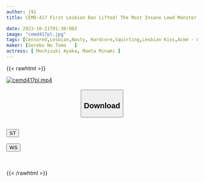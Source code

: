 ```yaml
---
author: j91
title: CEMD-417 First Lesbian Ban Lifted! The Most Insane Lewd Monster "Ayaka Mochizuki" Has Lesbian Sex With "Minami Maeda" Who Has No Lesbian Experience! !

date: 2023-10-21T01:30:00Z
image: "cemd417pl.jpg"
tags: [Censored,Lesbian,Nasty, Hardcore,Squirting,Lesbian Kiss,Acme · Orgasm	]
maker: [Serebu No Tomo   ]
actress: [ Mochizuki Ayaka, Maeta Minami ]
---
```



{{< rawhtml >}}

<div class="video" data-videoid="Qb0mPy487LIRjY">
    <a href="javascript:;">
        <img src="https://my.j91.asia/posts/cemd417pl/cemd417pl.jpg" width="WIDTH" height="HEIGHT" alt="cemd417pl.mp4" loading="lazy">
    </a>
</div>

<script type="text/javascript" src="https://j91.asia/asset/on-demand-st.js"></script>

<br>
  <link rel="stylesheet" href="https://j91.asia/asset/bs5.css">
  
  <center>
  <button class="btn btn-primary" type="button" data-bs-toggle="collapse" data-bs-target=".multi-collapse" aria-expanded="false" aria-controls="multiCollapseExample1 multiCollapseExample2"><h2>Download</h2></button></center>
</p>
<div class="row">
  <div class="col">
    <div class="collapse multi-collapse" id="multiCollapseExample1">
      <div class="card card-body">
	      	      <br>
<div class="buttons">  
<a href="https://streamtape.to/v/Qb0mPy487LIRjY"><button class="btn-hover color-3"><i class="fa fa-download"></i> ST</button></a></div>
    </div>
  </div>
</div>
  <div class="col">
    <div class="collapse multi-collapse" id="multiCollapseExample2">
      <div class="card card-body">
	      <br>
<div class="buttons">
    <a href="https://wolfstream.tv/4y3a61hu7ovo"><button class="btn-hover color-9"><i class="fa fa-download"></i> WS</button></a></div>
<br><br>
      </div>
    </div>
  </div>
</div>

{{< /rawhtml >}}